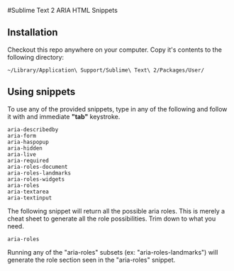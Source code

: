 #Sublime Text 2 ARIA HTML Snippets

## Installation
Checkout this repo anywhere on your computer. Copy it's contents to the following directory:

```
~/Library/Application\ Support/Sublime\ Text\ 2/Packages/User/
```


## Using snippets
To use any of the provided snippets, type in any of the following and follow it with and immediate **"tab"** keystroke.

```
aria-describedby
aria-form
aria-haspopup
aria-hidden
aria-live
aria-required
aria-roles-document
aria-roles-landmarks
aria-roles-widgets
aria-roles
aria-textarea
aria-textinput
```

The following snippet will return all the possible aria roles. This is merely a cheat sheet to generate all the role possibilities. Trim down to what you need.
```
aria-roles
```

Running any of the "aria-roles" subsets (ex: "aria-roles-landmarks") will generate the role section seen in the "aria-roles" snippet.